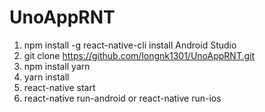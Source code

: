 # UnoAppRNT
1. npm install -g react-native-cli
   install Android Studio
2. git clone https://github.com/longnk1301/UnoAppRNT.git
3. npm install yarn
4. yarn install
5. react-native start
6. react-native run-android or react-native run-ios
